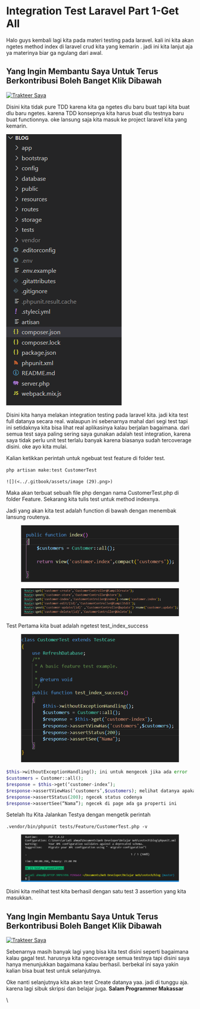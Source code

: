 # Integration Test Laravel Part 1-Get All

Halo guys kembali lagi kita pada materi testing pada laravel. kali ini kita akan ngetes method index di laravel crud kita yang kemarin . jadi ini kita lanjut aja ya materinya biar ga ngulang dari awal.

## Yang Ingin Membantu Saya Untuk Terus Berkontribusi Boleh Banget Klik Dibawa**h** <a href="#9a3c" id="9a3c"></a>

[![Trakteer Saya](https://cdn.trakteer.id/images/embed/trbtn-red-5.png)](https://trakteer.id/ariadi-ahmad-28xqo/tip)

Disini kita tidak pure TDD karena kita ga ngetes dlu baru buat tapi kita buat dlu baru ngetes. karena TDD konsepnya kita harus buat dlu testnya baru buat functionnya. oke lansung saja kita masuk ke project laravel kita yang kemarin.

![](<../.gitbook/assets/image (75).png>)

Disini kita hanya melakan integration testing pada laravel kita. jadi kita test full datanya secara real. walaupun ini sebenarnya mahal dari segi test tapi ini setidaknya kita bisa lihat real aplikasinya kalau berjalan bagaimana. dari semua test saya paling sering saya gunakan adalah test integration, karena saya tidak perlu unit test terlalu banyak karena biasanya sudah tercoverage disini. oke ayo kita mulai.

Kalian ketikkan perintah untuk ngebuat test feature di folder test.

`php artisan make:test CustomerTest`

``![](<../.gitbook/assets/image (29).png>)``

Maka akan terbuat sebuah file php dengan nama CustomerTest.php di folder Feature. Sekarang kita tulis test untuk method indexnya.

Jadi yang akan kita test adalah function di bawah dengan menembak lansung routenya.

<figure><img src="../.gitbook/assets/image (15).png" alt=""><figcaption></figcaption></figure>

<figure><img src="../.gitbook/assets/image (31).png" alt=""><figcaption></figcaption></figure>

Test Pertama kita buat adalah ngetest test\_index\_success

<figure><img src="../.gitbook/assets/image (44).png" alt=""><figcaption></figcaption></figure>

```php
$this->withoutExceptionHandling(); ini untuk mengecek jika ada error
$customers = Customer::all();
$response = $this->get(‘customer-index’);
$response->assertViewHas(‘customers’,$customers); melihat datanya apakah sudah sesuai
$response->assertStatus(200); ngecek status codenya
$response->assertSee(“Nama”); ngecek di page ada ga properti ini
```

Setelah Itu Kita Jalankan Testya dengan mengetik perintah

`.vendor/bin/phpunit tests/Feature/CustomerTest.php -v`

<figure><img src="../.gitbook/assets/image (5).png" alt=""><figcaption></figcaption></figure>

Disini kita melihat test kita berhasil dengan satu test 3 assertion yang kita masukkan.

## Yang Ingin Membantu Saya Untuk Terus Berkontribusi Boleh Banget Klik Dibawa**h** <a href="#9a3c" id="9a3c"></a>

[![Trakteer Saya](https://cdn.trakteer.id/images/embed/trbtn-red-5.png)](https://trakteer.id/ariadi-ahmad-28xqo/tip)

Sebenarnya masih banyak lagi yang bisa kita test disini seperti bagaimana kalau gagal test. harusnya kita ngecoverage semua testnya tapi disini saya hanya menunjukkan bagaimana kalau berhasil. berbekal ini saya yakin kalian bisa buat test untuk selanjutnya.

Oke nanti selanjutnya kita akan test Create datanya yaa. jadi di tunggu aja. karena lagi sibuk skripsi dan belajar juga. **Salam Programmer Makassar**

\
